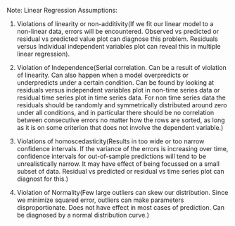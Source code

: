 Note: Linear Regression Assumptions:

1) Violations of linearity or non-additivity(If we fit our linear model to a non-linear data, errors will be encountered. Observed vs predicted or residual vs predicted value plot can diagnose this problem. Residuals versus Individual independent variables plot can reveal this in multiple linear regression).

2) Violation of Independence(Serial correlation. Can be a result of violation of linearity. Can also happen when a model overpredicts or underpredicts under a certain condition. Can be found by looking at residuals versus independent variables plot in non-time series data or residual time series plot in time series data. For non time series data the residuals should be randomly and symmetrically distributed around zero under all conditions, and in particular there should be no correlation between consecutive errors no matter how the rows are sorted, as long as it is on some criterion that does not involve the dependent variable.)

3) Violations of homoscedasticity(Results in too wide or too narrow confidence intervals. If the variance of the errors is increasing over time, confidence intervals for out-of-sample predictions will tend to be unrealistically narrow. It may have effect of being focussed on a small subset of data. Residual vs predicted or residual vs time series plot can diagnost for this.)

4) Violation of Normality(Few large outliers can skew our distribution. Since we minimize squared error, outliers can make parameters disproportionate. Does not have effect in most cases of prediction. Can be diagnosed by a normal distribution curve.)